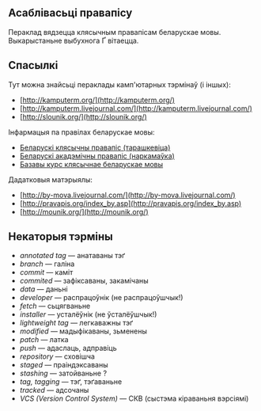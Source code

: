 ## Асаблівасьці правапісу ##

Пераклад вядзецца клясычным правапісам беларускае мовы. Выкарыстаньне выбухнога Ґ вітаецца.

## Спасылкі ##

Тут можна знайсьці пераклады камп'ютарных тэрмінаў (і іншых):

 * [http://kamputerm.org/](http://kamputerm.org/)
 * [http://kamputerm.livejournal.com/](http://kamputerm.livejournal.com/)
 * [http://slounik.org/](http://slounik.org/)

Інфармацыя па правілах беларускае мовы:

 * [Беларускі клясычны правапіс (тарашкевіца)](http://pravapis.info/books/pravapis2005.html)
 * [Беларускі акадэмічны правапіс (наркамаўка)](http://pravo.by/main.aspx?guid=3871&p0=H10800420)
 * [Базавы курс клясычнае беларускае мовы](http://old.knihi.com/www/padrucnik/index.htm)

Дадатковыя матэрыялы:

 * [http://by-mova.livejournal.com/](http://by-mova.livejournal.com/)
 * [http://pravapis.org/index_by.asp](http://pravapis.org/index_by.asp)
 * [http://mounik.org/](http://mounik.org/)

## Некаторыя тэрміны ##

 - _annotated tag_ — анатаваны тэґ
 - _branch_ — галіна
 - _commit_ — каміт
 - _commited_ — зафіксаваны, закамічаны
 - _data_ — даньні
 - _developer_ — распрацоўнік (не распрацоўшчык!)
 - _fetch_ — сьцягваньне
 - _installer_ — усталёўнік (не ўсталёўшчык!)
 - _lightweight tag_ — легкаважны тэґ
 - _modified_ — мадыфікаваны, зьменены
 - _patch_ — латка
 - _push_ — адаслаць, адправіць
 - _repository_ — сховішча
 - _staged_ — праіндэксаваны
 - _stashing_ — затойваньне ?
 - _tag, tagging_ — тэґ, тэґаваньне
 - _tracked_ — адсочаны
 - _VCS (Version Control System)_ — СКВ (сыстэма кіраваньня вэрсіямі)

